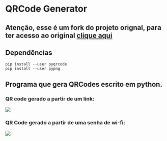 # QRCode Generator
## Atenção, esse é um fork do projeto orignal, para ter acesso ao original [clique aqui](https://github.com/ffraanks/qrcode-generator)

## Dependências
```
pip install --user pyqrcode
pip install --user pypng
```

## Programa que gera QRCodes escrito em python.

### QR code gerado a partir de um link:
![](https://cdn.discordapp.com/attachments/806642907263139850/865353906170232854/Link-example.png)

### QR Code gerado a partir de uma senha de wi-fi:
![](https://cdn.discordapp.com/attachments/806642907263139850/865353913108004864/wifi-example.png)
